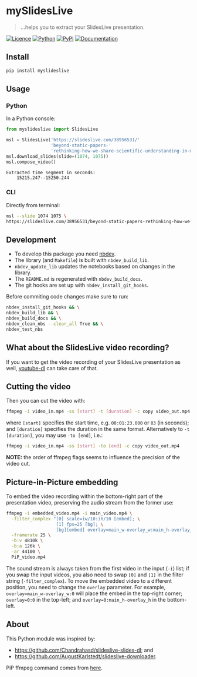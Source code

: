 # mySlidesLive
> ...helps you to extract your SlidesLive presentation.


[![Licence][licence-badge]][licence-link]
[![Python][python-badge]][python-link]
[![PyPI][pypi-badge]][pypi-link]
[![Documentation][doc-badge]][doc-link]

[licence-badge]: https://img.shields.io/github/license/so-cool/myslideslive.svg
[licence-link]: https://github.com/so-cool/myslideslive/blob/master/LICENSE
[python-badge]: https://img.shields.io/badge/python-3.6-blue.svg
[python-link]: https://github.com/so-cool/myslideslive
[pypi-badge]: https://img.shields.io/pypi/v/myslideslive.svg
[pypi-link]: https://pypi.org/project/myslideslive
[doc-badge]: https://img.shields.io/badge/read-documentation-blue.svg
[doc-link]: https://so-cool.github.io/myslideslive

## Install

```bash
pip install myslideslive
```

## Usage

### Python

In a Python console:

```python
from myslideslive import SlidesLive

msl = SlidesLive('https://slideslive.com/38956531/'
                 'beyond-static-papers-'
                 'rethinking-how-we-share-scientific-understanding-in-ml')
msl.download_slides(slide=(1074, 1075))
msl.compose_video()
```

    
    
    
    Extracted time segment in seconds:
        15215.247--15250.244


### CLI

Directly from terminal:
```bash
msl --slide 1074 1075 \
https://slideslive.com/38956531/beyond-static-papers-rethinking-how-we-share-scientific-understanding-in-ml
```

## Development
- To develop this package you need [nbdev].
- The library (and `Makefile`) is built with `nbdev_build_lib`.
- `nbdev_update_lib` updates the notebooks based on changes in the library.
- The `README.md` is regenerated with `nbdev_build_docs`.
- The git hooks are set up with `nbdev_install_git_hooks`.

Before commiting code changes make sure to run:
```bash
nbdev_install_git_hooks && \
nbdev_build_lib && \
nbdev_build_docs && \
nbdev_clean_nbs --clear_all True && \
nbdev_test_nbs
```

[nbdev]: https://nbdev.fast.ai/

## What about the SlidesLive video recording?
If you want to get the video recording of your SlidesLive presentation as well,
[youtube-dl] can take care of that.

## Cutting the video
Then you can cut the video with:
```bash
ffmpeg -i video_in.mp4 -ss [start] -t [duration] -c copy video_out.mp4
```
where `[start]` specifies the start time, e.g. `00:01:23.000` or `83` (in seconds);
and `[duration]` specifies the duration in the same format.
Alternatively to `-t [duration]`, you may use `-to [end]`, i.e.:
```bash
ffmpeg -i video_in.mp4 -ss [start] -to [end] -c copy video_out.mp4
```
**NOTE:** the order of ffmpeg flags seems to influence the precision of
the video cut.

## Picture-in-Picture embedding
To embed the video recording within the bottom-right part of the presentation video,
preserving the audio stream from the former use:
```bash
ffmpeg -i embedded_video.mp4 -i main_video.mp4 \
  -filter_complex "[0] scale=iw/10:ih/10 [embed]; \
                   [1] fps=25 [bg]; \
                   [bg][embed] overlay=main_w-overlay_w:main_h-overlay_h" \
  -framerate 25 \
  -b:v 4810k \
  -b:a 126k \
  -ar 44100 \
  PiP_video.mp4
```
The sound stream is always taken from the first video in the input (`-i`) list;
if you swap the input videos, you also need to swap `[0]` and `[1]` in
the filter string (`-filter_complex`).
To move the embedded video to a different position, you need to change
the `overlay` parameter.
For example, `overlay=main_w-overlay_w:0` will place the embed in
the top-right corner; `overlay=0:0` in the top-left; and
`overlay=0:main_h-overlay_h` in the bottom-left.

[youtube-dl]: https://github.com/ytdl-org/youtube-dl

## About

This Python module was inspired by:
* <https://github.com/Chandrahasd/slideslive-slides-dl>; and
* <https://github.com/AugustKarlstedt/slideslive-downloader>.

PiP ffmpeg command comes from [here](https://www.oodlestechnologies.com/blogs/PICTURE-IN-PICTURE-effect-using-FFMPEG/).
